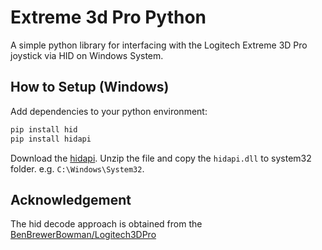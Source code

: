# Extreme 3d Pro Python

A simple python library for interfacing with the Logitech Extreme 3D Pro joystick via HID on Windows System.

## How to Setup (Windows)

Add dependencies to your python environment:

```bash
pip install hid
pip install hidapi
```

Download the [hidapi](https://github.com/libusb/hidapi/releases). Unzip the file and copy the `hidapi.dll` to system32 folder. e.g. `C:\Windows\System32`.

## Acknowledgement

The hid decode approach is obtained from the [BenBrewerBowman/Logitech3DPro](https://github.com/BenBrewerBowman/Arduino_Logitech_3D_Joystick/blob/master/Logitech3DPro/le3dp_rptparser2.0.h)

